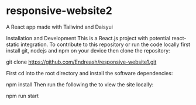 # responsive-website2
 A React app made with Tailwind and Daisyui

Installation and Development
This is a React.js project with potential react-static integration. To contribute to this repository or run the code locally first install git, nodejs and npm on your device then clone the repository:

git clone https://github.com/Endreash/responsive-website1.git

First cd into the root directory and install the software dependencies:

npm install
Then run the following the to view the site locally:

npm run start
